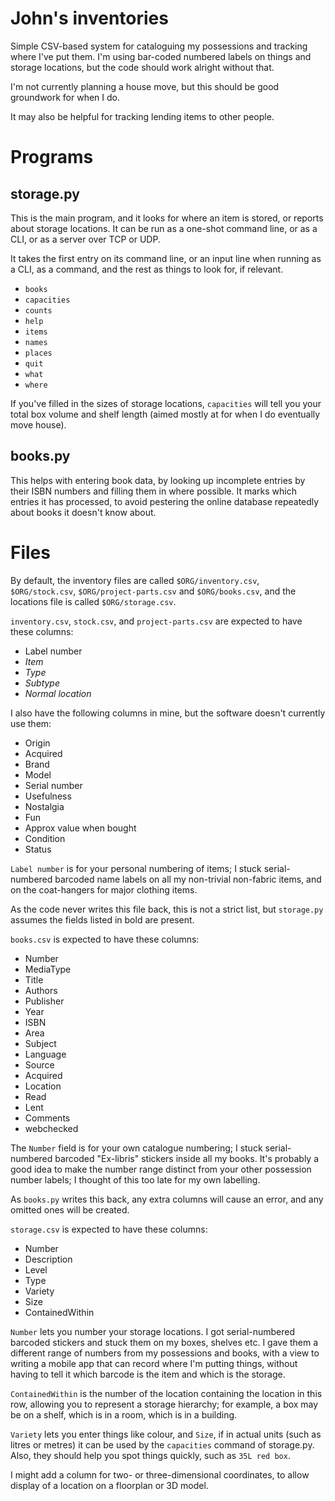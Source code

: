 John's inventories
==================

Simple CSV-based system for cataloguing my possessions and tracking
where I've put them.  I'm using bar-coded numbered labels on things
and storage locations, but the code should work alright without that.

I'm not currently planning a house move, but this should be good
groundwork for when I do.

It may also be helpful for tracking lending items to other people.

Programs
========

storage.py
----------

This is the main program, and it looks for where an item is stored, or
reports about storage locations.  It can be run as a one-shot command
line, or as a CLI, or as a server over TCP or UDP.

It takes the first entry on its command line, or an input line when
running as a CLI, as a command, and the rest as things to look for, if
relevant.

  - `books`
  - `capacities`
  - `counts`
  - `help`
  - `items`
  - `names`
  - `places`
  - `quit`
  - `what`
  - `where`

If you've filled in the sizes of storage locations, `capacities` will
tell you your total box volume and shelf length (aimed mostly at for
when I do eventually move house).

books.py
--------

This helps with entering book data, by looking up incomplete entries
by their ISBN numbers and filling them in where possible.  It marks
which entries it has processed, to avoid pestering the online database
repeatedly about books it doesn't know about.

Files
=====

By default, the inventory files are called `$ORG/inventory.csv`,
`$ORG/stock.csv`, `$ORG/project-parts.csv` and `$ORG/books.csv`, and
the locations file is called `$ORG/storage.csv`.

`inventory.csv`, `stock.csv`, and `project-parts.csv` are expected to
have these columns:

  - Label number
  - *Item*
  - *Type*
  - *Subtype*
  - *Normal location*

I also have the following columns in mine, but the software doesn't
currently use them:

  - Origin
  - Acquired
  - Brand
  - Model
  - Serial number
  - Usefulness
  - Nostalgia
  - Fun
  - Approx value when bought
  - Condition
  - Status

`Label number` is for your personal numbering of items; I stuck
serial-numbered barcoded name labels on all my non-trivial non-fabric
items, and on the coat-hangers for major clothing items.

As the code never writes this file back, this is not a strict list,
but `storage.py` assumes the fields listed in bold are present.

`books.csv` is expected to have these columns:

  - Number
  - MediaType
  - Title
  - Authors
  - Publisher
  - Year
  - ISBN
  - Area
  - Subject
  - Language
  - Source
  - Acquired
  - Location
  - Read
  - Lent
  - Comments
  - webchecked
  
The `Number` field is for your own catalogue numbering; I stuck
serial-numbered barcoded "Ex-libris" stickers inside all my books.
It's probably a good idea to make the number range distinct from your
other possession number labels; I thought of this too late for my own
labelling.
  
As `books.py` writes this back, any extra columns will cause an error,
and any omitted ones will be created.

`storage.csv` is expected to have these columns:

  - Number
  - Description
  - Level
  - Type
  - Variety
  - Size
  - ContainedWithin

`Number` lets you number your storage locations.  I got
serial-numbered barcoded stickers and stuck them on my boxes, shelves
etc.  I gave them a different range of numbers from my possessions and
books, with a view to writing a mobile app that can record where I'm
putting things, without having to tell it which barcode is the item
and which is the storage.
  
`ContainedWithin` is the number of the location containing the
location in this row, allowing you to represent a storage hierarchy;
for example, a box may be on a shelf, which is in a room, which is in
a building.

`Variety` lets you enter things like colour, and `Size`, if in actual
units (such as litres or metres) it can be used by the `capacities`
command of storage.py.  Also, they should help you spot things
quickly, such as `35L red box`.

I might add a column for two- or three-dimensional coordinates, to
allow display of a location on a floorplan or 3D model.
